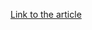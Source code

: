 [Link to the article](https://isc.sans.edu/diary/IcedID+(Bokbot)+with+Dark+VNC+and+Cobalt+Strike/28884)
